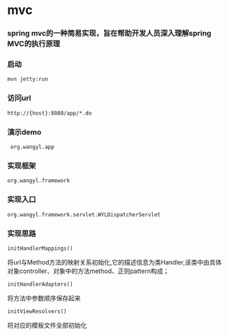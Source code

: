 # mvc
### spring mvc的一种简易实现，旨在帮助开发人员深入理解spring MVC的执行原理

### 启动

```
mvn jetty:run
```

### 访问url

```
http://{host}:8080/app/*.do
```

### 演示demo

```
 org.wangyl.app
```

### 实现框架

```
org.wangyl.framework
```

### 实现入口

```
org.wangyl.framework.servlet.WYLDispatcherServlet
```

### 实现思路

```
initHandlerMappings()
```
将url与Method方法的映射关系初始化,它的描述信息为类Handler,该类中由具体对象controller、对象中的方法method、正则pattern构成；
```
initHandlerAdapters() 
```
将方法中参数顺序保存起来
```
initViewResolvers()
```
将对应的模板文件全部初始化
